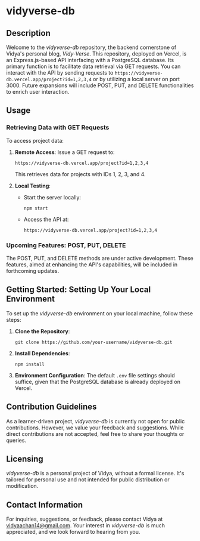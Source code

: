 # vidyverse-db

## Description
Welcome to the *vidyverse-db* repository, the backend cornerstone of Vidya's personal blog, *Vidy-Verse*. This repository, deployed on Vercel, is an Express.js-based API interfacing with a PostgreSQL database. Its primary function is to facilitate data retrieval via GET requests. You can interact with the API by sending requests to `https://vidyverse-db.vercel.app/project?id=1,2,3,4` or by utilizing a local server on port 3000. Future expansions will include POST, PUT, and DELETE functionalities to enrich user interaction.

## Usage

### Retrieving Data with GET Requests

To access project data:

1. **Remote Access**:
   Issue a GET request to:
   ```
   https://vidyverse-db.vercel.app/project?id=1,2,3,4
   ```
   This retrieves data for projects with IDs 1, 2, 3, and 4.

2. **Local Testing**:
   - Start the server locally:
     ```
     npm start
     ```
   - Access the API at:
     ```
     https://vidyverse-db.vercel.app/project?id=1,2,3,4
     ```

### Upcoming Features: POST, PUT, DELETE
The POST, PUT, and DELETE methods are under active development. These features, aimed at enhancing the API's capabilities, will be included in forthcoming updates.

## Getting Started: Setting Up Your Local Environment

To set up the *vidyverse-db* environment on your local machine, follow these steps:

1. **Clone the Repository**:
   ```
   git clone https://github.com/your-username/vidyverse-db.git
   ```

2. **Install Dependencies**:
   ```
   npm install
   ```

3. **Environment Configuration**:
   The default `.env` file settings should suffice, given that the PostgreSQL database is already deployed on Vercel.

## Contribution Guidelines
As a learner-driven project, *vidyverse-db* is currently not open for public contributions. However, we value your feedback and suggestions. While direct contributions are not accepted, feel free to share your thoughts or queries.

## Licensing
*vidyverse-db* is a personal project of Vidya, without a formal license. It's tailored for personal use and not intended for public distribution or modification.

## Contact Information
For inquiries, suggestions, or feedback, please contact Vidya at vidyaachan14@gmail.com. Your interest in *vidyverse-db* is much appreciated, and we look forward to hearing from you.
